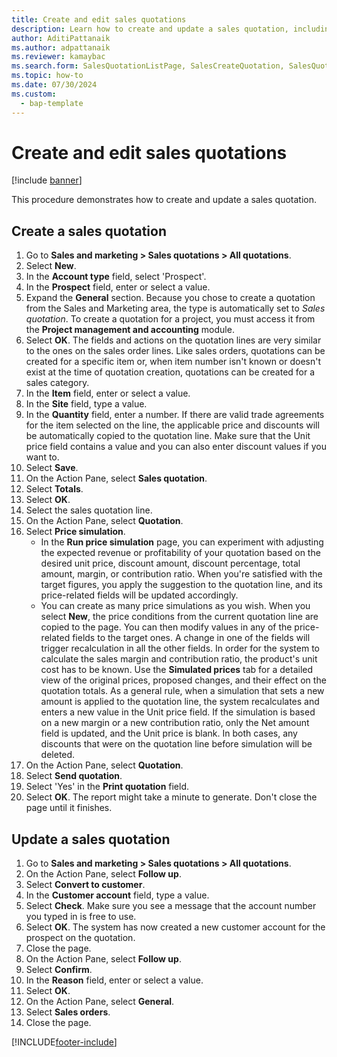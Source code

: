 ```yaml
---
title: Create and edit sales quotations
description: Learn how to create and update a sales quotation, including step-by-step processes for creating and updating sales quotations using the USMF demo data company.
author: AditiPattanaik
ms.author: adpattanaik
ms.reviewer: kamaybac
ms.search.form: SalesQuotationListPage, SalesCreateQuotation, SalesQuotationTable, SalesQuotationTotals, SalesQuotationPriceSimulation, SalesQuotationEditLines, SrsReportViewerForm, smmSetNumSeqIfManual, CustTable, SalesTable, CustQuotationConfirmationJournal, CustQuotationJournal, CustSalesLines, SalesQuotationCopying, SalesQuotationDeleteQuotations, SalesQuotationListPagePreviewPane, SalesQuotationTypeGroup
ms.topic: how-to
ms.date: 07/30/2024
ms.custom: 
  - bap-template
---
```


# Create and edit sales quotations

[!include [banner](../../includes/banner.md)]

This procedure demonstrates how to create and update a sales quotation.

## Create a sales quotation

1. Go to **Sales and marketing > Sales quotations > All quotations**.
2. Select **New**.
3. In the **Account type** field, select 'Prospect'.
4. In the **Prospect** field, enter or select a value.
5. Expand the **General** section. Because you chose to create a quotation from the Sales and Marketing area, the type is automatically set to *Sales quotation*. To create a quotation for a project, you must access it from the **Project management and accounting** module.
6. Select **OK**. The fields and actions on the quotation lines are very similar to the ones on the sales order lines. Like sales orders, quotations can be created for a specific item or, when item number isn't known or doesn't exist at the time of quotation creation, quotations can be created for a sales category.
7. In the **Item** field, enter or select a value.
8. In the **Site** field, type a value.
9. In the **Quantity** field, enter a number. If there are valid trade agreements for the item selected on the line, the applicable price and discounts will be automatically copied to the quotation line. Make sure that the Unit price field contains a value and you can also enter discount values if you want to.
10. Select **Save**.
11. On the Action Pane, select **Sales quotation**.
12. Select **Totals**.
13. Select **OK**.
14. Select the sales quotation line.
15. On the Action Pane, select **Quotation**.
16. Select **Price simulation**.
    - In the **Run price simulation** page, you can experiment with adjusting the expected revenue or profitability of your quotation based on the desired unit price, discount amount, discount percentage, total amount, margin, or contribution ratio. When you're satisfied with the target figures, you apply the suggestion to the quotation line, and its price-related fields will be updated accordingly.  
    - You can create as many price simulations as you wish. When you select **New**, the price conditions from the current quotation line are copied to the page. You can then modify values in any of the price-related fields to the target ones. A change in one of the fields will trigger recalculation in all the other fields. In order for the system to calculate the sales margin and contribution ratio, the product's unit cost has to be known. Use the **Simulated prices** tab for a detailed view of the original prices, proposed changes, and their effect on the quotation totals. As a general rule, when a simulation that sets a new amount is applied to the quotation line, the system recalculates and enters a new value in the Unit price field. If the simulation is based on a new margin or a new contribution ratio, only the Net amount field is updated, and the Unit price is blank. In both cases, any discounts that were on the quotation line before simulation will be deleted.
17. On the Action Pane, select **Quotation**.
18. Select **Send quotation**.
19. Select 'Yes' in the **Print quotation** field.
20. Select **OK**. The report might take a minute to generate. Don't close the page until it finishes.

## Update a sales quotation

1. Go to **Sales and marketing > Sales quotations > All quotations**.
2. On the Action Pane, select **Follow up**.
3. Select **Convert to customer**.
4. In the **Customer account** field, type a value.
5. Select **Check**. Make sure you see a message that the account number you typed in is free to use.
6. Select **OK**. The system has now created a new customer account for the prospect on the quotation.
7. Close the page.
8. On the Action Pane, select **Follow up**.
9. Select **Confirm**.
10. In the **Reason** field, enter or select a value.
11. Select **OK**.
12. On the Action Pane, select **General**.
13. Select **Sales orders**.
14. Close the page.

[!INCLUDE[footer-include](../../../includes/footer-banner.md)]
